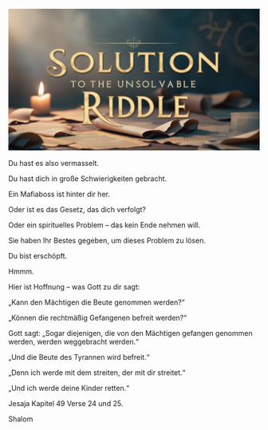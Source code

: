![Video cover image](../cover.jpg "cover photo")

Du hast es also vermasselt.

Du hast dich in große Schwierigkeiten gebracht.

Ein Mafiaboss ist hinter dir her.

Oder ist es das Gesetz, das dich verfolgt?

Oder ein spirituelles Problem – das kein Ende nehmen will.

Sie haben Ihr Bestes gegeben, um dieses Problem zu lösen.

Du bist erschöpft.

Hmmm.

Hier ist Hoffnung – was Gott zu dir sagt:

„Kann den Mächtigen die Beute genommen werden?“

„Können die rechtmäßig Gefangenen befreit werden?“

Gott sagt: „Sogar diejenigen, die von den Mächtigen gefangen genommen werden, werden weggebracht werden.“

„Und die Beute des Tyrannen wird befreit.“

„Denn ich werde mit dem streiten, der mit dir streitet.“

„Und ich werde deine Kinder retten.“

Jesaja Kapitel 49 Verse 24 und 25.

Shalom
